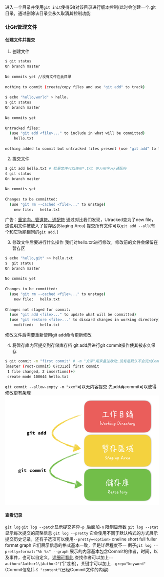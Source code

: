 进入一个目录并使用`git init`使得Git对该目录进行版本控制(此时会创建一个.git目录，通过删除该目录会永久取消其控制功能
### 让Git管理文件
#### 创建文件并提交
1. 创建文件
```bash
$ git status
On branch master

No commits yet //没有文件在此目录

nothing to commit (create/copy files and use "git add" to track)

$ echo "hello,world" > hello.
$ git status                    
On branch master

No commits yet

Untracked files:
  (use "git add <file>..." to include in what will be committed)
	hello.txt

nothing added to commit but untracked files present (use "git add" to track)
```
2. 提交文件
```bash
$ git add hello.txt # 批量文件可以使用*.txt 等万用字元/通配符
$ git status       
On branch master

No commits yet

Changes to be committed:
  (use "git rm --cached <file>..." to unstage)
	new file:   hello.txt
```
广告：[重定向、管道符、通配符](https://0xffff.one/d/1150-linux-zhong-shell-de-shi-yong/4)
通过对比我们发现，Utracked变为了new file，这说明文件被放入了暂存区(Staging Area)
提交所有文件可以`git add --all`(有个和它功能相同的`git add.`)
 
3. 修改文件后要进行什么操作
我们对hello.txt进行修改，修改前的文件会保留在暂存区
```bash
$ echo "hello,git" >> hello.txt
$  git status
On branch master

No commits yet

Changes to be committed:
  (use "git rm --cached <file>..." to unstage)
	new file:   hello.txt

Changes not staged for commit:
  (use "git add <file>..." to update what will be committed)
  (use "git restore <file>..." to discard changes in working directory)
	modified:   hello.txt
```
修改文件后需要重新使用git add命令更新修改

4. 将暂存库内容提交到存储库存档
git add后进行git commit操作使其被永久保存
```bash
$ git commit -m "first commit" # -m "文字"用来备注改动,没有是默认不会完成Commit的
[master (root-commit) 07c311d] first commit
 1 file changed, 2 insertions(+)
 create mode 100644 hello.txt
```
`git commit --allow-empty -m "xxx"`可以无内容提交
先add再commit可以使得修改更有条理
![|400](pic/1.png)
#### 查看记录
`git log`
`git log --patch`显示提交差异`-p` ,后面加`-n` 限制显示数
`git log --stat`显示每次提交的简略信息
`git log --pretty` 它会使用不同于默认格式的方式展示提交历史记录，还有子选项可以使用`--pretty=<option>`
oneline short full fuller format graph
它们展示信息的格式基本一致，但是详尽程度不一
例子`git log --pretty=format:"%h %s" --graph`
展示的内容基本包含Commit的作者，时间，以及事件，也可以自定义，[详细可看此](https://git-scm.com/book/zh/v2/Git-%E5%9F%BA%E7%A1%80-%E6%9F%A5%E7%9C%8B%E6%8F%90%E4%BA%A4%E5%8E%86%E5%8F%B2)
查找作者可以加上`--author="Author1\|Author2"`(“\|”或者)，关键字可以加上`--grep="keyword"`(Commit信息)|`-S "content"`(已经Commit文件的内容)
